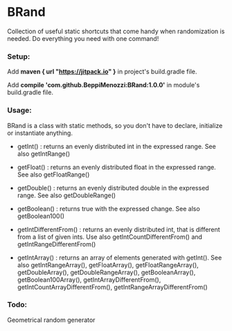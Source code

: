 # BRand
Collection of useful static shortcuts that come handy when randomization is needed.
Do everything you need with one command!

### Setup:
Add **maven { url "https://jitpack.io" }** in project's build.gradle file.

Add **compile 'com.github.BeppiMenozzi:BRand:1.0.0'** in module's build.gradle file.

### Usage:
BRand is a class with static methods, so you don't have to declare, initialize or instantiate anything.

* getInt() : returns an evenly distributed int in the expressed range. See also getIntRange()

* getFloat() : returns an evenly distributed float in the expressed range. See also getFloatRange()

* getDouble() : returns an evenly distributed double in the expressed range. See also getDoubleRange()

* getBoolean() : returns true with the expressed change. See also getBoolean100()

* getIntDifferentFrom() : returns an evenly distributed int, that is different from a list of given ints. Use also getIntCountDifferentFrom() and getIntRangeDifferentFrom()

* getIntArray() : returns an array of elements generated with getInt(). See also getIntRangeArray(), getFloatArray(), getFloatRangeArray(), getDoubleArray(), getDoubleRangeArray(), getBooleanArray(), getBoolean100Array(), getIntArrayDifferentFrom(), getIntCountArrayDifferentFrom(), getIntRangeArrayDifferentFrom()

### Todo:
Geometrical random generator
